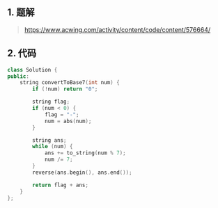 ## 1. 题解
> https://www.acwing.com/activity/content/code/content/576664/

## 2. 代码
```c++
class Solution {
public:
    string convertToBase7(int num) {
        if (!num) return "0";

        string flag;
        if (num < 0) {
            flag = "-";
            num = abs(num);
        }

        string ans;
        while (num) {
            ans += to_string(num % 7);
            num /= 7;
        }
        reverse(ans.begin(), ans.end());

        return flag + ans;
    }
};
```